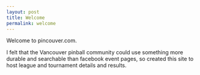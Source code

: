 ```yaml
---
layout: post
title: Welcome
permalink: welcome
---
```


Welcome to pincouver.com.

I felt that the Vancouver pinball community could use something more durable and searchable than facebook event pages, so created this site to host league and tournament details and results. 